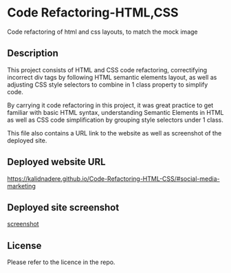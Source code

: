 # Code Refactoring-HTML,CSS

Code refactoring of html and css layouts, to match the mock image

## Description

This project consists of HTML and CSS code refactoring, correctifying incorrect div tags by following HTML semantic elements layout, as well as adjusting CSS style selectors to combine in 1 class property to simplify code.

By carrying it code refactoring in this project, it was great practice to get familiar with basic HTML syntax, understanding Semantic Elements in HTML as well as CSS code simplification by grouping style selectors under 1 class.

This file also contains a URL link to the website as well as screenshot of the deployed site.


## Deployed website URL

https://kalidnadere.github.io/Code-Refactoring-HTML-CSS/#social-media-marketing 


## Deployed site screenshot

[screenshot](./screenshot/web%20page%20screenshot.png)



## License

Please refer to the licence in the repo.